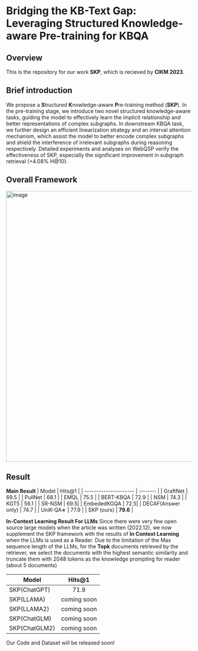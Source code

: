 # Bridging the KB-Text Gap: Leveraging Structured Knowledge-aware Pre-training for KBQA


## Overview
This is the repository for our work **SKP**, which is recieved by **CIKM 2023**.

## Brief introduction
We propose a **S**tructured **K**nowledge-aware **P**re-training method (**SKP**). In the pre-training stage, we introduce two novel structured knowledge-aware tasks, guiding the model to effectively learn the implicit relationship and better representations of complex subgraphs. 
In downstream KBQA task, we further design an efficient linearization strategy and an interval attention mechanism, which assist the model to better encode complex subgraphs and shield the interference of irrelevant subgraphs during reasoning respectively.
Detailed experiments and analyses on WebQSP verify the effectiveness of SKP, especially the significant improvement in subgraph retrieval (+4.08% H@10).

## Overall Framework
<img width="733" alt="image" src="https://github.com/dongguanting/Structured-Knowledge-aware-Pretraining-for-KBQA/assets/60767110/c63e55fb-0cee-474c-8dbf-392498ad24e6">

## Result

**Main Result**
| Model                                                    |  Hits@1    | 
| --------------------- | :------:   | 
| GraftNet                                                 |  69.5     | 
| PullNet                                                    |  68.1    | 
| EMQL                                                      |  75.5     | 
| BERT-KBQA                                                |  72.9    | 
| NSM                                                       |  74.3    | 
| KGT5                                                      | 56.1 | 
| SR-NSM                                                   | 69.5| 
| EmbededKGQA                                               | 72.5| 
| DECAF(Answer only)                                        | 74.7 | 
| UniK-QA∗                                                 | 77.9 |
| SKP (ours)                                               | **79.6** | 

**In-Context Learning Result For LLMs**
Since there were very few open source large models when the article was written (2022.12), we now supplement the SKP framework with the results of **In Context Learning** when the LLMs is used as a Reader. Due to the limitation of the Max sequence length of the LLMs, for the **Topk** documents retrieved by the retriever, we select the documents with the highest semantic similarity and truncate them with 2048 tokens as the knowledge prompting for reader (about 5 documents)


| Model                                                    |  Hits@1     | 
| -------------------------------------------------------- | :------:   | 
| SKP(ChatGPT)                                              |  71.9     | 
| SKP(LLAMA)                                                |  coming soon   | 
| SKP(LLAMA2)                                                |  coming soon     | 
| SKP(ChatGLM)                                                |  coming soon     | 
| SKP(ChatGLM2)                                               |  coming soon     | 


Our Code and Dataset will be released soon!



